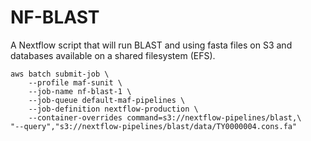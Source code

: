 NF-BLAST
====================

A Nextflow script that will run BLAST and using fasta files on S3 and databases available on a shared filesystem (EFS).


```{bash}
aws batch submit-job \
    --profile maf-sunit \
    --job-name nf-blast-1 \
    --job-queue default-maf-pipelines \
    --job-definition nextflow-production \
    --container-overrides command=s3://nextflow-pipelines/blast,\
"--query","s3://nextflow-pipelines/blast/data/TY0000004.cons.fa"
```